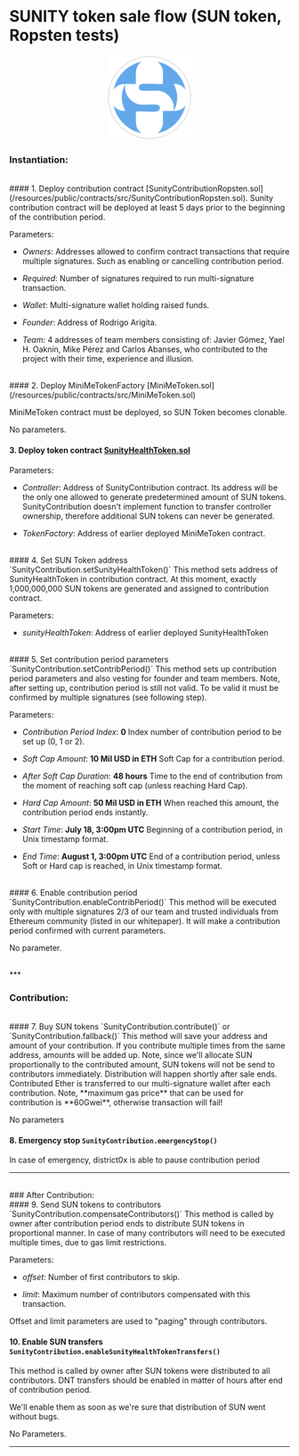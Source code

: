 # SUNITY token sale flow (SUN token, Ropsten tests)


<p align="center">
<img src="resources/public/images/logo_sunity_round_thick.png" width="30%"/>
</p>

### Instantiation:
<br>
#### 1. Deploy contribution contract [SunityContributionRopsten.sol](/resources/public/contracts/src/SunityContributionRopsten.sol).
Sunity contribution contract will be deployed at least 5 days prior to the beginning of the contribution period.

Parameters:

- _Owners_: Addresses allowed to confirm contract transactions that require multiple signatures. Such as enabling or cancelling contribution period.

- _Required_: Number of signatures required to run multi-signature transaction.

- _Wallet_: Multi-signature wallet holding raised funds.

- _Founder_: Address of Rodrigo Arigita.

- _Team_: 4 addresses of team members consisting of: Javier Gómez, Yael H. Oaknin, Mike Pérez and Carlos Abanses, who contributed to the project with their time, experience and illusion.
<br>
#### 2. Deploy MiniMeTokenFactory [MiniMeToken.sol](/resources/public/contracts/src/MiniMeToken.sol)

MiniMeToken contract must be deployed, so SUN Token becomes clonable.

No parameters.
<br>
#### 3. Deploy token contract [SunityHealthToken.sol](/resources/public/contracts/src/SunityHealthToken.sol)

Parameters:

- _Controller_: Address of SunityContribution contract. Its address will be the only one allowed to generate predetermined amount of SUN tokens. SunityContribution doesn't implement function to transfer controller ownership, therefore additional SUN tokens can never be generated.

- _TokenFactory_: Address of earlier deployed MiniMeToken contract.
<br>
#### 4. Set SUN Token address `SunityContribution.setSunityHealthToken()`
This method sets address of SunityHealthToken in contribution contract. At this moment, exactly 1,000,000,000 SUN tokens are generated and assigned to contribution contract. 

Parameters:

- _sunityHealthToken_: Address of earlier deployed SunityHealthToken 


<br>
#### 5. Set contribution period parameters `SunityContribution.setContribPeriod()`
This method sets up contribution period parameters and also vesting for founder and team members. Note, after setting up, contribution period is still not valid. To be valid it must be confirmed by multiple signatures (see following step).
  
Parameters:

- _Contribution Period Index_: **0** Index number of contribution period to be set up (0, 1 or 2).

- _Soft Cap Amount_: **10 Mil USD in ETH** Soft Cap for a contribution period.

- _After Soft Cap Duration_: **48 hours** Time to the end of contribution from the moment of reaching soft cap (unless reaching Hard Cap).

- _Hard Cap Amount_: **50 Mil USD in ETH** When reached this amount, the contribution period ends instantly.

- _Start Time_: **July 18, 3:00pm UTC** Beginning of a contribution period, in Unix timestamp format.

- _End Time_: **August 1, 3:00pm UTC** End of a contribution period, unless Soft or Hard cap is reached, in Unix timestamp format.
<br>
#### 6. Enable contribution period `SunityContribution.enableContribPeriod()`
This method will be executed only with multiple signatures 2/3 of our team and trusted individuals from Ethereum community (listed in our whitepaper). It will make a contribution period confirmed with current parameters. 

No parameter.

<br>
***
<br>

### Contribution:
<br>
#### 7. Buy SUN tokens `SunityContribution.contribute()` or `SunityContribution.fallback()` 
This method will save your address and amount of your contribution. If you contribute multiple times from the same address, amounts will be added up. Note, since we'll allocate SUN proportionally to the contributed amount, SUN
tokens will not be send to contributors immediately. Distribution will happen shortly after sale ends. Contributed Ether is transferred to our multi-signature wallet after each contribution. Note, **maximum gas price** that can be
used for contribution is **60Gwei**, otherwise transaction will fail!

No parameters
<br>
#### 8. Emergency stop `SunityContribution.emergencyStop()`
In case of emergency, district0x is able to pause contribution period
<br>
***
<br>
### After Contribution:
<br>
#### 9. Send SUN tokens to contributors `SunityContribution.compensateContributors()`
This method is called by owner after contribution period ends to distribute SUN tokens in proportional manner. In case of many contributors will need to be executed multiple times, due to gas limit restrictions.

Parameters:

- _offset_: Number of first contributors to skip.

- _limit_: Maximum number of contributors compensated with this transaction. 

Offset and limit parameters are used to "paging" through contributors.
<br>
#### 10. Enable SUN transfers `SunityContribution.enableSunityHealthTokenTransfers()`
This method is called by owner after SUN tokens were distributed to all contributors. DNT transfers should be enabled in matter of hours after end of contribution period.

We'll enable them as soon as we're sure that distribution of SUN went without bugs.

No Parameters.

***








